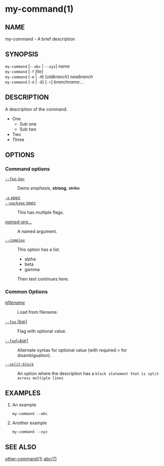 # my-command(1)

## NAME

my-command - A brief description

## SYNOPSIS

`my-command` [`--abc` | `--xyz`] _name_\
`my-command` [`-f` _file_]\
`my-command` (`-m` | `-M`) [_oldbranch_] _newbranch_\
`my-command` (`-d` | `-D`) [`-r`] _branchname_...

## DESCRIPTION

A description of the command.

* One
    * Sub one
    * Sub two
* Two
* Three


## OPTIONS

### Command options

<dl>

<dt class="option-term" id="option-options---foo-bar"><a class="option-anchor" href="#option-options---foo-bar"><code>--foo-bar</code></a></dt>
<dd class="option-desc"><p>Demo <em>emphasis</em>, <strong>strong</strong>, <del>strike</del></p>
</dd>


<dt class="option-term" id="option-options--p"><a class="option-anchor" href="#option-options--p"><code>-p</code> <em>spec</em></a></dt>
<dt class="option-term" id="option-options---package"><a class="option-anchor" href="#option-options---package"><code>--package</code> <em>spec</em></a></dt>
<dd class="option-desc"><p>This has multiple flags.</p>
</dd>


<dt class="option-term" id="option-options-named-arg…"><a class="option-anchor" href="#option-options-named-arg…"><em>named-arg…</em></a></dt>
<dd class="option-desc"><p>A named argument.</p>
</dd>


<dt class="option-term" id="option-options---complex"><a class="option-anchor" href="#option-options---complex"><code>--complex</code></a></dt>
<dd class="option-desc"><p>This option has a list.</p>
<ul>
<li>alpha</li>
<li>beta</li>
<li>gamma</li>
</ul>
<p>Then text continues here.</p>
</dd>


</dl>

### Common Options

<dl>
<dt class="option-term" id="option-options-@filename"><a class="option-anchor" href="#option-options-@filename"><code>@</code><em>filename</em></a></dt>
<dd class="option-desc"><p>Load from filename.</p>
</dd>


<dt class="option-term" id="option-options---foo"><a class="option-anchor" href="#option-options---foo"><code>--foo</code> [<em>bar</em>]</a></dt>
<dd class="option-desc"><p>Flag with optional value.</p>
</dd>


<dt class="option-term" id="option-options---foo[=bar]"><a class="option-anchor" href="#option-options---foo[=bar]"><code>--foo</code>[<code>=</code><em>bar</em>]</a></dt>
<dd class="option-desc"><p>Alternate syntax for optional value (with required = for disambiguation).</p>
</dd>


<dt class="option-term" id="option-options---split-block"><a class="option-anchor" href="#option-options---split-block"><code>--split-block</code></a></dt>
<dd class="option-desc"><p>An option where the description has a <code>block statement that is split across multiple lines</code></p>
</dd>


</dl>


## EXAMPLES

1. An example

   ```
   my-command --abc
   ```

1. Another example

       my-command --xyz

## SEE ALSO
[other-command(1)](other-command.html) [abc(7)](abc.html)
